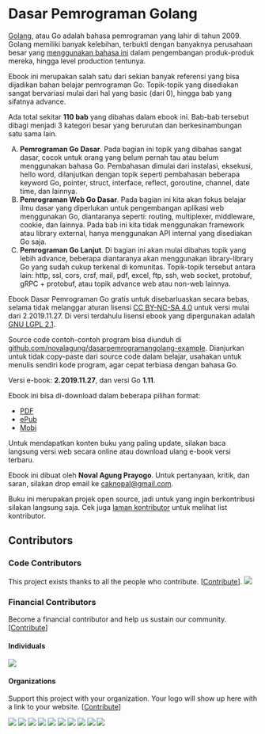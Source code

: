# Dasar Pemrograman Golang

[Golang](https://golang.org/), atau Go adalah bahasa pemrograman yang lahir di tahun 2009. Golang memiliki banyak kelebihan, terbukti dengan banyaknya perusahaan besar yang [menggunakan bahasa ini](https://github.com/golang/go/wiki/GoUsers) dalam pengembangan produk-produk mereka, hingga level production tentunya.

Ebook ini merupakan salah satu dari sekian banyak referensi yang bisa dijadikan bahan belajar pemrograman Go. Topik-topik yang disediakan sangat bervariasi mulai dari hal yang basic (dari 0), hingga bab yang sifatnya advance.

Ada total sekitar <b>110 bab</b> yang dibahas dalam ebook ini. Bab-bab tersebut dibagi menjadi 3 kategori besar yang berurutan dan berkesinambungan satu sama lain.

<ol type="A">
	<li>
		<b>Pemrograman Go Dasar</b>. Pada bagian ini topik yang dibahas sangat dasar, cocok untuk orang yang belum pernah tau atau belum menggunakan bahasa Go. Pembahasan dimulai dari instalasi, eksekusi, hello word, dilanjutkan dengan topik seperti pembahasan beberapa keyword Go, pointer, struct, interface, reflect, goroutine, channel, date time, dan lainnya.
	</li>
	<li>
		<b>Pemrograman Web Go Dasar</b>. Pada bagian ini kita akan fokus belajar ilmu dasar yang diperlukan untuk pengembangan aplikasi web menggunakan Go, diantaranya seperti: routing, multiplexer, middleware, cookie, dan lainnya. Pada bab ini kita tidak menggunakan framework atau library external, hanya menggunakan API internal yang disediakan Go saja.
	</li>
	<li>
		<b>Pemrograman Go Lanjut</b>. Di bagian ini akan mulai dibahas topik yang lebih advance, beberapa diantaranya akan menggunakan library-library Go yang sudah cukup terkenal di komunitas. Topik-topik tersebut antara lain: http, ssl, cors, crsf, mail, pdf, excel, ftp, ssh, web socket, protobuf, gRPC + protobuf, atau topik advance web atau non-web lainnya.
	</li>
</ol>

Ebook Dasar Pemrograman Go gratis untuk disebarluaskan secara bebas, selama tidak melanggar aturan lisensi [CC BY-NC-SA 4.0](https://creativecommons.org/licenses/by-nc-sa/4.0) untuk versi mulai dari 2.2019.11.27. Di versi terdahulu lisensi ebook yang dipergunakan adalah [GNU LGPL 2.1](http://www.gnu.org/licenses/old-licenses/lgpl-2.1.en.html).

Source code contoh-contoh program bisa diunduh di [github.com/novalagung/dasarpemrogramangolang-example](https://github.com/novalagung/dasarpemrogramangolang-example). Dianjurkan untuk tidak copy-paste dari source code dalam belajar, usahakan untuk menulis sendiri kode program, agar cepat terbiasa dengan bahasa Go.

Versi e-book: **2.2019.11.27**, dan versi Go **1.11**.

Ebook ini bisa di-download dalam beberapa pilihan format:
- [PDF](https://github.com/novalagung/dasarpemrogramangolang/raw/ebooks/dasarpemrogramangolang.pdf)
- [ePub](https://github.com/novalagung/dasarpemrogramangolang/raw/ebooks/dasarpemrogramangolang.epub)
- [Mobi](https://github.com/novalagung/dasarpemrogramangolang/raw/ebooks/dasarpemrogramangolang.mobi)

Untuk mendapatkan konten buku yang paling update, silakan baca langsung versi web secara online atau download ulang e-book versi terbaru.

Ebook ini dibuat oleh **Noval Agung Prayogo**. Untuk pertanyaan, kritik, dan saran, silakan drop email ke [caknopal@gmail.com](mailto:caknopal@gmail.com).

Buku ini merupakan projek open source, jadi untuk yang ingin berkontribusi silakan langsung saja. Cek juga [laman kontributor](https://dasarpemrogramangolang.novalagung.com/CONTRIBUTORS.html) untuk melihat list kontributor.

## Contributors

### Code Contributors

This project exists thanks to all the people who contribute. [[Contribute](CONTRIBUTING.md)].
<a href="https://github.com/novalagung/dasarpemrogramangolang/graphs/contributors"><img src="https://opencollective.com/novalagung/contributors.svg?width=890&button=false" /></a>

### Financial Contributors

Become a financial contributor and help us sustain our community. [[Contribute](https://opencollective.com/novalagung/contribute)]

#### Individuals

<a href="https://opencollective.com/novalagung"><img src="https://opencollective.com/novalagung/individuals.svg?width=890"></a>

#### Organizations

Support this project with your organization. Your logo will show up here with a link to your website. [[Contribute](https://opencollective.com/novalagung/contribute)]

<a href="https://opencollective.com/novalagung/organization/0/website"><img src="https://opencollective.com/novalagung/organization/0/avatar.svg"></a>
<a href="https://opencollective.com/novalagung/organization/1/website"><img src="https://opencollective.com/novalagung/organization/1/avatar.svg"></a>
<a href="https://opencollective.com/novalagung/organization/2/website"><img src="https://opencollective.com/novalagung/organization/2/avatar.svg"></a>
<a href="https://opencollective.com/novalagung/organization/3/website"><img src="https://opencollective.com/novalagung/organization/3/avatar.svg"></a>
<a href="https://opencollective.com/novalagung/organization/4/website"><img src="https://opencollective.com/novalagung/organization/4/avatar.svg"></a>
<a href="https://opencollective.com/novalagung/organization/5/website"><img src="https://opencollective.com/novalagung/organization/5/avatar.svg"></a>
<a href="https://opencollective.com/novalagung/organization/6/website"><img src="https://opencollective.com/novalagung/organization/6/avatar.svg"></a>
<a href="https://opencollective.com/novalagung/organization/7/website"><img src="https://opencollective.com/novalagung/organization/7/avatar.svg"></a>
<a href="https://opencollective.com/novalagung/organization/8/website"><img src="https://opencollective.com/novalagung/organization/8/avatar.svg"></a>
<a href="https://opencollective.com/novalagung/organization/9/website"><img src="https://opencollective.com/novalagung/organization/9/avatar.svg"></a>
